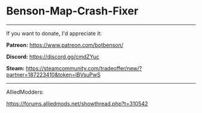# Benson-Map-Crash-Fixer
--------------------

If you want to donate, I'd appreciate it:

**Patreon:** https://www.patreon.com/botbenson/

**Discord:** https://discord.gg/cmdZYuc

**Steam:** https://steamcommunity.com/tradeoffer/new/?partner=187223410&token=lBVsuPwS

--------------------

AlliedModders:

https://forums.alliedmods.net/showthread.php?t=310542
